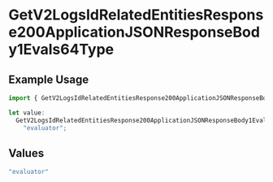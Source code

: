 # GetV2LogsIdRelatedEntitiesResponse200ApplicationJSONResponseBody1Evals64Type

## Example Usage

```typescript
import { GetV2LogsIdRelatedEntitiesResponse200ApplicationJSONResponseBody1Evals64Type } from "orq-poc-typescript-multi-env-version/models/operations";

let value:
  GetV2LogsIdRelatedEntitiesResponse200ApplicationJSONResponseBody1Evals64Type =
    "evaluator";
```

## Values

```typescript
"evaluator"
```